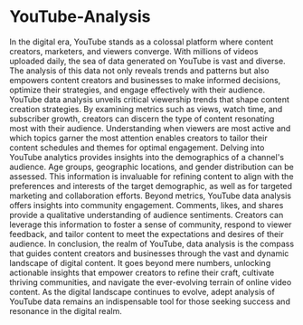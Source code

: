 # YouTube-Analysis

In the digital era, YouTube stands as a colossal platform where content creators, marketers, and viewers converge. With millions of videos uploaded daily, the sea of data generated on YouTube is vast and diverse. The analysis of this data not only reveals trends and patterns but also empowers content creators and businesses to make informed decisions, optimize their strategies, and engage effectively with their audience.
YouTube data analysis unveils critical viewership trends that shape content creation strategies. By examining metrics such as views, watch time, and subscriber growth, creators can discern the type of content resonating most with their audience. Understanding when viewers are most active and which topics garner the most attention enables creators to tailor their content schedules and themes for optimal engagement. Delving into YouTube analytics provides insights into the demographics of a channel's audience. Age groups, geographic locations, and gender distribution can be assessed. This information is invaluable for refining content to align with the preferences and interests of the target demographic, as well as for targeted marketing and collaboration efforts. Beyond metrics, YouTube data analysis offers insights into community engagement. Comments, likes, and shares provide a qualitative understanding of audience sentiments. Creators can leverage this information to foster a sense of community, respond to viewer feedback, and tailor content to meet the expectations and desires of their audience.
In conclusion, the realm of YouTube, data analysis is the compass that guides content creators and businesses through the vast and dynamic landscape of digital content. It goes beyond mere numbers, unlocking actionable insights that empower creators to refine their craft, cultivate thriving communities, and navigate the ever-evolving terrain of online video content. As the digital landscape continues to evolve, adept analysis of YouTube data remains an indispensable tool for those seeking success and resonance in the digital realm.
